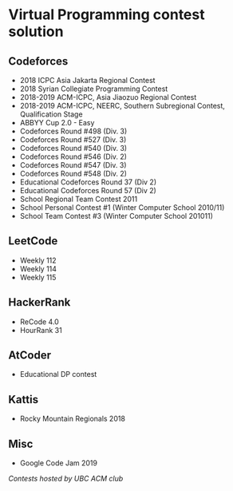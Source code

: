 # Virtual Programming contest solution

## Codeforces
* 2018 ICPC Asia Jakarta Regional Contest
* 2018 Syrian Collegiate Programming Contest
* 2018-2019 ACM-ICPC, Asia Jiaozuo Regional Contest  
* 2018-2019 ACM-ICPC, NEERC, Southern Subregional Contest, Qualification Stage 
* ABBYY Cup 2.0 - Easy
* Codeforces Round #498 (Div. 3)  
* Codeforces Round #527 (Div. 3) 
* Codeforces Round #540 (Div. 3)
* Codeforces Round #546 (Div. 2)
* Codeforces Round #547 (Div. 3)
* Codeforces Round #548 (Div. 2)
* Educational Codeforces Round 37 (Div 2)
* Educational Codeforces Round 57 (Div 2)  
* School Regional Team Contest 2011  
* School Personal Contest #1 (Winter Computer School 2010/11)
* School Team Contest #3 (Winter Computer School 201011)

## LeetCode

* Weekly 112  
* Weekly 114  
* Weekly 115  

## HackerRank

* ReCode 4.0  
* HourRank 31  

## AtCoder
* Educational DP contest

## Kattis
* Rocky Mountain Regionals 2018

## Misc
* Google Code Jam 2019

<i>Contests hosted by UBC ACM club</i>
